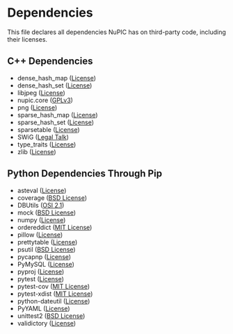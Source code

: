 # Dependencies

This file declares all dependencies NuPIC has on third-party code, including their licenses.

## C++ Dependencies

- dense_hash_map ([License](https://github.com/numenta/nupic/blob/master/external/common/include/google/dense_hash_map))
- dense_hash_set ([License](https://github.com/numenta/nupic/blob/master/external/common/include/google/dense_hash_set))
- libjpeg ([License](http://libjpeg.cvs.sourceforge.net/viewvc/libjpeg/libjpeg/README?view=markup&pathrev=MAIN))
- nupic.core ([GPLv3](https://github.com/numenta/nupic.core/blob/master/LICENSE.txt))
- png ([License](https://github.com/numenta/nupic/blob/master/external/common/include/libpng12/png.h))
- sparse_hash_map ([License](https://github.com/numenta/nupic/blob/master/external/common/include/google/sparse_hash_map))
- sparse_hash_set ([License](https://github.com/numenta/nupic/blob/master/external/common/include/google/sparse_hash_set))
- sparsetable ([License](https://github.com/numenta/nupic/blob/master/external/common/include/google/sparsetable))
- SWiG ([Legal Talk](http://www.swig.org/legal.html))
- type_traits ([License](https://github.com/numenta/nupic/blob/master/external/common/include/google/type_traits.h))
- zlib ([License](https://github.com/numenta/nupic/blob/master/external/common/include/zlib.h))

## Python Dependencies Through Pip

- asteval ([License](https://github.com/newville/asteval/blob/master/LICENSE))
- coverage ([BSD License](https://bitbucket.org/ned/coveragepy/src/b98fc53a0724298fe9ab6d530174a1d511aac890/coverage/__init__.py?at=default#cl-96))
- DBUtils ([OSI 2.1](http://www.webwareforpython.org/DBUtils/Docs/UsersGuide.html#copyright-and-license))
- mock ([BSD License](http://www.voidspace.org.uk/python/mock/))
- numpy ([License](http://www.numpy.org/license.html))
- ordereddict ([MIT License](https://pypi.python.org/pypi/ordereddict))
- pillow ([License](https://github.com/python-pillow/Pillow/blob/master/LICENSE))
- prettytable ([License](https://code.google.com/p/prettytable/source/browse/trunk/COPYING))
- psutil ([BSD License](https://code.google.com/p/psutil/source/browse/LICENSE))
- pycapnp ([License](https://github.com/jparyani/pycapnp/blob/develop/LICENSE))
- PyMySQL ([License](https://github.com/PyMySQL/PyMySQL/blob/master/LICENSE))
- pyproj ([License](https://github.com/jswhit/pyproj/blob/master/LICENSE))
- pytest ([License](https://bitbucket.org/pytest-dev/pytest/src/45921b2e640011d8f169a7f13fd79218f88c7495/LICENSE?at=default))
- pytest-cov ([MIT License](https://github.com/schlamar/pytest-cov/blob/2.0/pytest-cov/LICENSE.txt))
- pytest-xdist ([MIT License](https://bitbucket.org/pytest-dev/pytest-xdist/src/00cfff4834e718fd3c1ccec40811e734d796f631/LICENSE?at=default))
- python-dateutil ([License](http://bazaar.launchpad.net/~dateutil/dateutil/trunk/view/head:/LICENSE))
- PyYAML ([License](https://bitbucket.org/xi/pyyaml/src/ddf211a41bb231c365fece5599b7e484e6dc33fc/LICENSE?at=default))
- unittest2 ([BSD License](https://pypi.python.org/pypi/unittest2))
- validictory ([License](https://github.com/sunlightlabs/validictory/blob/master/LICENSE.txt))
